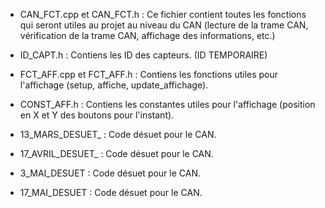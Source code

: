 

* CAN_FCT.cpp et CAN_FCT.h : Ce fichier contient toutes les fonctions qui seront utiles au projet au niveau du CAN (lecture de la trame CAN, vérification de la trame CAN, affichage des informations, etc.)

* ID_CAPT.h : Contiens les ID des capteurs. (ID TEMPORAIRE)

* FCT_AFF.cpp et FCT_AFF.h : Contiens les fonctions utiles pour l'affichage (setup, affiche, update_affichage).

* CONST_AFF.h : Contiens les constantes utiles pour l'affichage (position en X et Y des boutons pour l'instant).

* 13_MARS_DESUET_ : Code désuet pour le CAN.

* 17_AVRIL_DESUET_ : Code désuet pour le CAN.

* 3_MAI_DESUET : Code désuet pour le CAN.

* 17_MAI_DESUET : Code désuet pour le CAN.
